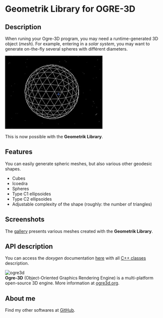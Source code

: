 # Geometrik Library for OGRE-3D

## Description

When runing your Ogre-3D program, you may need a runtime-generated 3D object (*mesh*).
For example, entering in a *solar system*, you may want to generate on-the-fly several spheres with différent diameters.

![Screenshot](images/geometrik_geosphere_c1-5.jpg)

This is now possible with the **Geometrik Library**.

## Features

You can easily generate spheric meshes, but also various other geodesic shapes.
* Cubes
* Icoedra
* Spheres
* Type C1 ellipsoides
* Type C2 ellipsoides
* Adjustable complexity of the shape (roughly: the number of triangles)

## Screenshots

The [gallery](gallery) presents various meshes created with the **Geometrik Library**.

## API description

You can access the *doxygen* documentation [here](html/index.html) 
with all [C++ classes](html/annotated.html) description.
 
![ogre3d](https://www.ogre3d.org/wp-content/uploads/2019/04/ogre_header.png)  
**Ogre-3D** (Object-Oriented Graphics Rendering Engine) is a multi-platform  open-source 3D engine. More information at  [ogre3d.org](https://www.ogre3d.org).

## About me

Find my other softwares at [GitHub](https://sphinkie.github.io).
